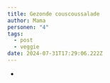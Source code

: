 ```yaml
---
title: Gezonde couscoussalade
author: Mama
personen: "4"
tags:
  - post
  - veggie
date: 2024-07-31T17:29:06.222Z
---
```

- 